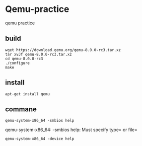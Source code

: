 # Qemu-practice
qemu practice

## build
```
wget https://download.qemu.org/qemu-8.0.0-rc3.tar.xz
tar xvJf qemu-8.0.0-rc3.tar.xz
cd qemu-8.0.0-rc3
./configure
make
```
## install
```
apt-get install qemu
```
## commane
```
qemu-system-x86_64 -smbios help
```
qemu-system-x86_64: -smbios help: Must specify type= or file=
```
qemu-system-x86_64 -device help
```
